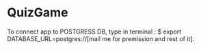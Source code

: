 # QuizGame

To connect app to  POSTGRESS DB, type in terminal  : $ export DATABASE_URL=postgres://[mail me for premission and rest of it].
